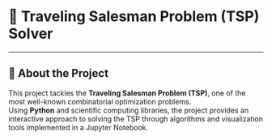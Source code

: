 # 🚀 **Traveling Salesman Problem (TSP) Solver**

---

## 📖 **About the Project**  
This project tackles the **Traveling Salesman Problem (TSP)**, one of the most well-known combinatorial optimization problems.  
Using **Python** and scientific computing libraries, the project provides an interactive approach to solving the TSP through algorithms and visualization tools implemented in a Jupyter Notebook.

